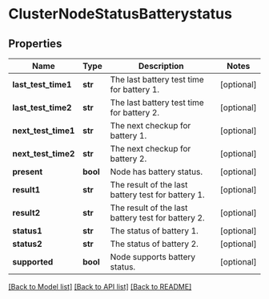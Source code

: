 # ClusterNodeStatusBatterystatus

## Properties
Name | Type | Description | Notes
------------ | ------------- | ------------- | -------------
**last_test_time1** | **str** | The last battery test time for battery 1. | [optional] 
**last_test_time2** | **str** | The last battery test time for battery 2. | [optional] 
**next_test_time1** | **str** | The next checkup for battery 1. | [optional] 
**next_test_time2** | **str** | The next checkup for battery 2. | [optional] 
**present** | **bool** | Node has battery status. | [optional] 
**result1** | **str** | The result of the last battery test for battery 1. | [optional] 
**result2** | **str** | The result of the last battery test for battery 2. | [optional] 
**status1** | **str** | The status of battery 1. | [optional] 
**status2** | **str** | The status of battery 2. | [optional] 
**supported** | **bool** | Node supports battery status. | [optional] 

[[Back to Model list]](../README.md#documentation-for-models) [[Back to API list]](../README.md#documentation-for-api-endpoints) [[Back to README]](../README.md)


